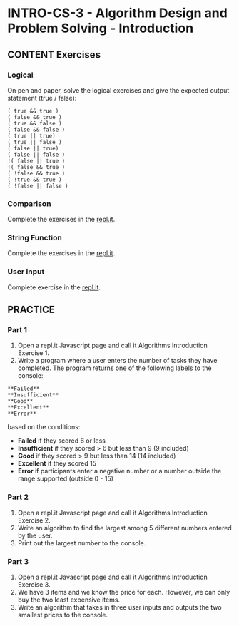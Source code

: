# INTRO-CS-3 - Algorithm Design and Problem Solving - Introduction

## CONTENT Exercises
### Logical
On pen and paper, solve the logical exercises and give the expected output statement (true / false):
```
( true && true ) 
( false && true ) 
( true && false ) 
( false && false )
( true || true)     
( true || false )   
( false || true)   
( false || false )  
!( false || true )   
!( false && true )
( !false && true )
( !true && true )
( !false || false )
```

### Comparison
Complete the exercises in the [repl.it](https://repl.it/@DebbieLy/Conditional-Exercise).

### String Function
Complete the exercises in the [repl.it](https://repl.it/@DebbieLy/String-exercise).

### User Input
Complete exercise in the [repl.it](https://repl.it/@DebbieLy/User-input-prompt).

## PRACTICE 
### Part 1

1. Open a repl.it Javascript page and call it Algorithms Introduction Exercise 1.
2. Write a program where a user enters the number of tasks they have completed. The program returns one of the following labels to the console:
```
**Failed**
**Insufficient**
**Good**
**Excellent**
**Error**
```

based on the conditions:
* **Failed** if they scored 6 or less
* **Insufficient** if they scored > 6 but less than 9 (9 included)
* **Good** if they scored > 9 but less than 14 (14 included)
* **Excellent** if they scored 15
* **Error** if participants enter a negative number or a number outside the range supported (outside 0 - 15)

### Part 2

1. Open a repl.it Javascript page and call it Algorithms Introduction Exercise 2.
2. Write an algorithm to find the largest among 5 different numbers entered by the user.
3. Print out the largest number to the console.

### Part 3
1. Open a repl.it Javascript page and call it Algorithms Introduction Exercise 3.
2. We have 3 items and we know the price for each. However, we can only buy the two least expensive items.
3. Write an algorithm that takes in three user inputs and outputs the two smallest prices to the console. 
